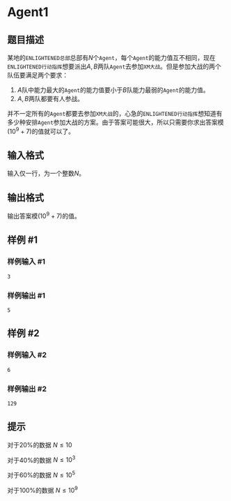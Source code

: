 # Agent1

## 题目描述

某地的`ENLIGHTENED总部`总部有$N$个`Agent`，每个`Agent`的能力值互不相同，现在`ENLIGHTENED行动指挥`想要派出$A,B$两队`Agent`去参加`XM大战`。但是参加大战的两个队伍要满足两个要求：

1. $A$队中能力最大的`Agent`的能力值要小于$B$队能力最弱的`Agent`的能力值。
2. $A,B$两队都要有人参战。

并不一定所有的`Agent`都要去参加`XM大战`的，心急的`ENLIGHTENED行动指挥`想知道有多少种安排`Agent`参加大战的方案。由于答案可能很大，所以只需要你求出答案模$(10^9+7)$的值就可以了。

## 输入格式

输入仅一行，为一个整数$N$。

## 输出格式

输出答案模$(10^9+7)$的值。

## 样例 #1

### 样例输入 #1
```
3
```

### 样例输出 #1

```
5
```

## 样例 #2

### 样例输入 #2
```
6
```

### 样例输出 #2

```
129
```

## 提示

对于$20\%$的数据 $N \leq 10$

对于$40\%$的数据 $N \leq 10^3$

对于$60\%$的数据 $N \leq 10^5$

对于$100\%$的数据 $N \leq 10^9$
